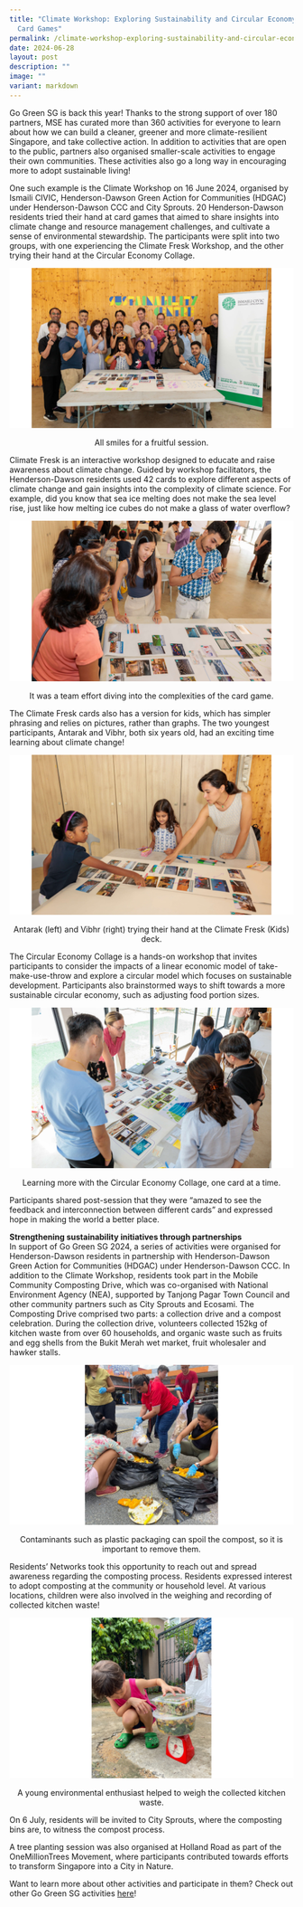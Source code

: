 ```yaml
---
title: "Climate Workshop: Exploring Sustainability and Circular Economy through
  Card Games"
permalink: /climate-workshop-exploring-sustainability-and-circular-economy-through-card-games/
date: 2024-06-28
layout: post
description: ""
image: ""
variant: markdown
---
```

Go Green SG is back this year! Thanks to the strong support of over 180 partners, MSE has curated more than 360 activities for everyone to learn about how we can build a cleaner, greener and more climate-resilient Singapore, and take collective action. In addition to activities that are open to the public, partners also organised smaller-scale activities to engage their own communities. These activities also go a long way in encouraging more to adopt sustainable living!

One such example is the Climate Workshop on 16 June 2024, organised by Ismaili CIVIC, Henderson-Dawson Green Action for Communities (HDGAC) under Henderson-Dawson CCC and City Sprouts. 20 Henderson-Dawson residents tried their hand at card games that aimed to share insights into climate change and resource management challenges, and cultivate a sense of environmental stewardship. The participants were split into two groups, with one experiencing the Climate Fresk Workshop, and the other trying their hand at the Circular Economy Collage.

![Group photo at the end of the workshop](/images/Blog/Ismaili%20CIVIC%20Climate%20Workshop/climate_workshop_group.png)
<div style="text-align:center">All smiles for a fruitful session.</div>

Climate Fresk is an interactive workshop designed to educate and raise awareness about climate change. Guided by workshop facilitators, the Henderson-Dawson residents used 42 cards to explore different aspects of climate change and gain insights into the complexity of climate science. For example, did you know that sea ice melting does not make the sea level rise, just like how melting ice cubes do not make a glass of water overflow?

![Participants reading cards on table](/images/Blog/Ismaili%20CIVIC%20Climate%20Workshop/climate_workshop_climate_fresk.png)
<div style="text-align:center">It was a team effort diving into the complexities of the card game.</div>

The Climate Fresk cards also has a version for kids, which has simpler phrasing and relies on pictures, rather than graphs. The two youngest participants, Antarak and Vibhr, both six years old, had an exciting time learning about climate change! 

![2 girls trying card game designed for younger children](/images/Blog/Ismaili%20CIVIC%20Climate%20Workshop/climate_workshop_climate_fresk_kids.png)
<div style="text-align:center">Antarak (left) and Vibhr (right) trying their hand at the Climate Fresk (Kids) deck.</div>

The Circular Economy Collage is a hands-on workshop that invites participants to consider the impacts of a linear economic model of take-make-use-throw and explore a circular model which focuses on sustainable development. Participants also brainstormed ways to shift towards a more sustainable circular economy, such as adjusting food portion sizes. 

![Participants reading cards placed on the table](/images/Blog/Ismaili%20CIVIC%20Climate%20Workshop/climate_workshop_circular_economy.png)
<div style="text-align:center">Learning more with the Circular Economy Collage, one card at a time.</div>

Participants shared post-session that they were “amazed to see the feedback and interconnection between different cards” and expressed hope in making the world a better place. 

**Strengthening sustainability initiatives through partnerships** <br>
In support of Go Green SG 2024, a series of activities were organised for Henderson-Dawson residents in partnership with Henderson-Dawson Green Action for Communities (HDGAC) under Henderson-Dawson CCC. In addition to the Climate Workshop, residents took part in the Mobile Community Composting Drive, which was co-organised with National Environment Agency (NEA), supported by Tanjong Pagar Town Council and other community partners such as City Sprouts and Ecosami. The Composting Drive comprised two parts: a collection drive and a compost celebration. During the collection drive, volunteers collected 152kg of kitchen waste from over 60 households, and organic waste such as fruits and egg shells from the Bukit Merah wet market, fruit wholesaler and hawker stalls. 

![Volunteers separating food waste from inorganic waste in trash bags](/images/Blog/Ismaili%20CIVIC%20Climate%20Workshop/climate_workshop_separating.png)
<div style="text-align:center">Contaminants such as plastic packaging can spoil the compost, so it is important to remove them.</div>

Residents’ Networks took this opportunity to reach out and spread awareness regarding the composting process. Residents expressed interest to adopt composting at the community or household level. At various locations, children were also involved in the weighing and recording of collected kitchen waste! 

![Child weighing food waste](/images/Blog/Ismaili%20CIVIC%20Climate%20Workshop/climate_workshop_weighing.png)
<div style="text-align:center">A young environmental enthusiast helped to weigh the collected kitchen waste.</div>

On 6 July, residents will be invited to City Sprouts, where the composting bins are, to witness the compost process.   

A tree planting session was also organised at Holland Road as part of the OneMillionTrees Movement, where participants contributed towards efforts to transform Singapore into a City in Nature.

Want to learn more about other activities and participate in them? Check out other Go Green SG activities [here](https://www.gogreen.gov.sg/)!